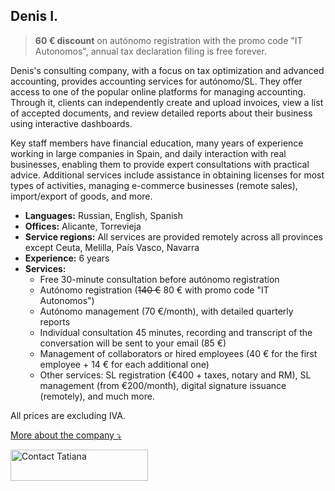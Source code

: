 ## Denis I.

> **60 € discount** on autónomo registration with the promo code "IT Autonomos", annual tax declaration filing is free
> forever.

Denis's consulting company, with a focus on tax optimization and advanced accounting, provides accounting services for
autónomo/SL. They offer access to one of the popular online platforms for managing accounting. Through it, clients can
independently create and upload invoices, view a list of accepted documents, and review detailed reports about their
business using interactive dashboards.

Key staff members have financial education, many years of experience working in large companies in Spain, and daily
interaction with real businesses, enabling them to provide expert consultations with practical advice. Additional
services include assistance in obtaining licenses for most types of activities, managing e-commerce businesses (remote
sales), import/export of goods, and more.

- **Languages:** Russian, English, Spanish
- **Offices:** Alicante, Torrevieja
- **Service regions:** All services are provided remotely across all provinces except Ceuta, Melilla, País Vasco,
  Navarra
- **Experience:** 6 years
- **Services:**
    - Free 30-minute consultation before autónomo registration
    - Autónomo registration (<s>140 €</s> 80 € with promo code "IT Autonomos")
    - Autónomo management (70 €/month), with detailed quarterly reports
    - Individual consultation 45 minutes, recording and transcript of the conversation will be sent to your email (85 €)
    - Management of collaborators or hired employees (40 € for the first employee + 14 € for each additional one)
    - Other services: SL registration (€400 + taxes, notary and RM), SL management (from €200/month), digital
      signature issuance (remotely), and much more.

All prices are excluding IVA.

<a href="#" id="detailsLinkDenisI" onclick="toggleDetailsDenisI(); return false;">More about the company ⤵</a>

<div id="hiddenContentDenisI" style="display: none; margin-top: 10px;">
<ul>
  <li><strong>Team size:</strong> Up to 5 employees</li>
  <li><strong>Education:</strong> Universidad de Alicante Grado en Administración y Dirección de Empresas</li>
  <li><strong>Digital certificate:</strong> gestor submits reports using his own certificate, which you authorise through the tax office portal</li>
  <li><strong>Liability:</strong> insurance that covers damages in case of gestor's error (Seguros Catalana Occidente, SA Póliza 8/6.371.558-N)</li>
</ul>
</div>

<script>
  function toggleDetailsDenisI() {
    const content = document.getElementById('hiddenContentDenisI');
    const link = document.getElementById('detailsLinkDenisI');
    if (content.style.display === 'none') {
      content.style.display = 'block';
      link.textContent = 'More about the company ⤴';
    } else {
      content.style.display = 'none';
      link.textContent = 'More about the company ⤵';
    }
  }
</script>

<div class="hs-cta-embed hs-cta-simple-placeholder hs-cta-embed-191039291605"
  style="max-width:100%; max-height:100%; width:220px;height:50px" data-hubspot-wrapper-cta-id="191039291605">
  <a href="https://cta-eu1.hubspot.com/web-interactives/public/v1/track/redirect?encryptedPayload=AVxigLLip4oH7raAYu1wXOdifiiEZYY5P6tTy81nx3N9RhEtX4HyAmBhApt1MoPfE0KXQMCAyI7S4LiGjEJUPiDET10kjCze1l12iChlC%2FlFZ1VqzLCPGdm0u2okRMqvyYjAl481mbz44VeueBBD5CBgU5lEGQ%3D%3D&webInteractiveContentId=191039291605&portalId=145459200" target="_blank" rel="noopener" crossorigin="anonymous">
    <img alt="Contact Tatiana" loading="lazy" src="https://hubspot-no-cache-eu1-prod.s3.amazonaws.com/cta/default/145459200/interactive-191039291605.png" style="height: 100%; width: 100%; object-fit: fill"
      onerror="this.style.display='none'" />
  </a>
</div>
